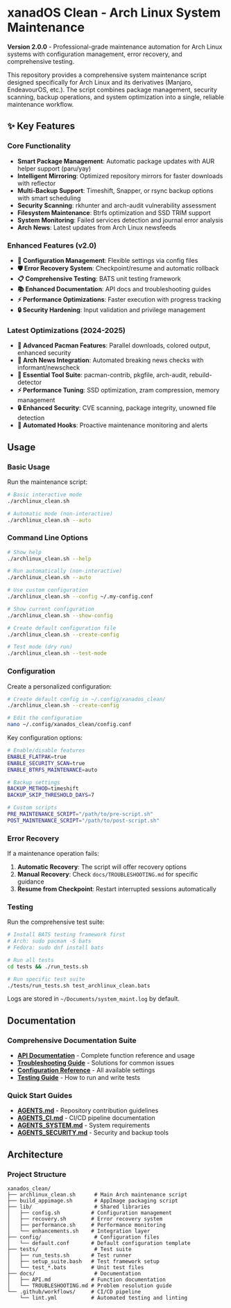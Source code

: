 # xanadOS Clean - Arch Linux System Maintenance

**Version 2.0.0** - Professional-grade maintenance automation for Arch Linux systems with configuration management, error recovery, and comprehensive testing.

This repository provides a comprehensive system maintenance script designed specifically for Arch Linux and its derivatives (Manjaro, EndeavourOS, etc.). The script combines package management, security scanning, backup operations, and system optimization into a single, reliable maintenance workflow.

## ✨ Key Features

### Core Functionality

- **Smart Package Management**: Automatic package updates with AUR helper support (paru/yay)
- **Intelligent Mirroring**: Optimized repository mirrors for faster downloads with reflector
- **Multi-Backup Support**: Timeshift, Snapper, or rsync backup options with smart scheduling
- **Security Scanning**: rkhunter and arch-audit vulnerability assessment
- **Filesystem Maintenance**: Btrfs optimization and SSD TRIM support
- **System Monitoring**: Failed services detection and journal error analysis
- **Arch News**: Latest updates from Arch Linux newsfeeds

### Enhanced Features (v2.0)

- **🔧 Configuration Management**: Flexible settings via config files
- **🛡️ Error Recovery System**: Checkpoint/resume and automatic rollback
- **📋 Comprehensive Testing**: BATS unit testing framework
- **📚 Enhanced Documentation**: API docs and troubleshooting guides
- **⚡ Performance Optimizations**: Faster execution with progress tracking
- **🔒 Security Hardening**: Input validation and privilege management

### Latest Optimizations (2024-2025)

- **🚀 Advanced Pacman Features**: Parallel downloads, colored output, enhanced security
- **📰 Arch News Integration**: Automated breaking news checks with informant/newscheck
- **🔧 Essential Tool Suite**: pacman-contrib, pkgfile, arch-audit, rebuild-detector
- **⚡ Performance Tuning**: SSD optimization, zram compression, memory management
- **🔒 Enhanced Security**: CVE scanning, package integrity, unowned file detection
- **🔄 Automated Hooks**: Proactive maintenance monitoring and alerts

## Usage

### Basic Usage

Run the maintenance script:

```bash
# Basic interactive mode
./archlinux_clean.sh

# Automatic mode (non-interactive)
./archlinux_clean.sh --auto
```

### Command Line Options

```bash
# Show help
./archlinux_clean.sh --help

# Run automatically (non-interactive)
./archlinux_clean.sh --auto

# Use custom configuration
./archlinux_clean.sh --config ~/.my-config.conf

# Show current configuration
./archlinux_clean.sh --show-config

# Create default configuration file
./archlinux_clean.sh --create-config

# Test mode (dry run)
./archlinux_clean.sh --test-mode
```

### Configuration

Create a personalized configuration:

```bash
# Create default config in ~/.config/xanados_clean/
./archlinux_clean.sh --create-config

# Edit the configuration
nano ~/.config/xanados_clean/config.conf
```

Key configuration options:

```bash
# Enable/disable features
ENABLE_FLATPAK=true
ENABLE_SECURITY_SCAN=true
ENABLE_BTRFS_MAINTENANCE=auto

# Backup settings
BACKUP_METHOD=timeshift
BACKUP_SKIP_THRESHOLD_DAYS=7

# Custom scripts
PRE_MAINTENANCE_SCRIPT="/path/to/pre-script.sh"
POST_MAINTENANCE_SCRIPT="/path/to/post-script.sh"
```

### Error Recovery

If a maintenance operation fails:

1. **Automatic Recovery**: The script will offer recovery options
2. **Manual Recovery**: Check `docs/TROUBLESHOOTING.md` for specific guidance
3. **Resume from Checkpoint**: Restart interrupted sessions automatically

### Testing

Run the comprehensive test suite:

```bash
# Install BATS testing framework first
# Arch: sudo pacman -S bats
# Fedora: sudo dnf install bats

# Run all tests
cd tests && ./run_tests.sh

# Run specific test suite
./tests/run_tests.sh test_archlinux_clean.bats
```

Logs are stored in `~/Documents/system_maint.log` by default.

## Documentation

### Comprehensive Documentation Suite

- **[API Documentation](docs/API.md)** - Complete function reference and usage
- **[Troubleshooting Guide](docs/TROUBLESHOOTING.md)** - Solutions for common issues
- **[Configuration Reference](config/default.conf)** - All available settings
- **[Testing Guide](tests/README.md)** - How to run and write tests

### Quick Start Guides

- **[AGENTS.md](AGENTS.md)** - Repository contribution guidelines
- **[AGENTS_CI.md](AGENTS_CI.md)** - CI/CD pipeline documentation  
- **[AGENTS_SYSTEM.md](AGENTS_SYSTEM.md)** - System requirements
- **[AGENTS_SECURITY.md](AGENTS_SECURITY.md)** - Security and backup tools

## Architecture

### Project Structure

```text
xanados_clean/
├── archlinux_clean.sh      # Main Arch maintenance script
├── build_appimage.sh       # AppImage packaging script
├── lib/                    # Shared libraries
│   ├── config.sh          # Configuration management
│   ├── recovery.sh        # Error recovery system
│   ├── performance.sh     # Performance monitoring
│   └── enhancements.sh    # Integration layer
├── config/                 # Configuration files
│   └── default.conf       # Default configuration template
├── tests/                  # Test suite
│   ├── run_tests.sh       # Test runner
│   ├── setup_suite.bash   # Test framework setup
│   └── test_*.bats        # Unit test files
├── docs/                   # Documentation
│   ├── API.md             # Function documentation
│   └── TROUBLESHOOTING.md # Problem resolution guide
└── .github/workflows/     # CI/CD pipeline
    └── lint.yml           # Automated testing and linting
```
